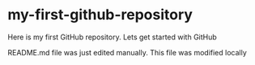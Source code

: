 # my-first-github-repository
Here is my first GitHub repository. Lets get started with GitHub

README.md file was just edited manually. This file was modified locally
